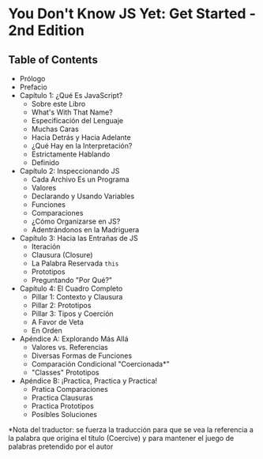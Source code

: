# You Don't Know JS Yet: Get Started - 2nd Edition

## Table of Contents

* Prólogo
* Prefacio
* Capítulo 1: ¿Qué Es JavaScript?
    * Sobre este Libro
    * What's With That Name?
    * Especificación del Lenguaje
    * Muchas Caras
    * Hacia Detrás y Hacia Adelante
    * ¿Qué Hay en la Interpretación?
    * Estrictamente Hablando
    * Definido
* Capítulo 2: Inspeccionando JS
    * Cada Archivo Es un Programa
    * Valores
    * Declarando y Usando Variables
    * Funciones
    * Comparaciones
    * ¿Cómo Organizarse en JS?
    * Adentrándonos en la Madriguera
* Capítulo 3: Hacia las Entrañas de JS
    * Iteración
    * Clausura (Closure)
    * La Palabra Reservada `this`
    * Prototipos
    * Preguntando "Por Qué?"
* Capítulo 4: El Cuadro Completo
    * Pillar 1: Contexto y Clausura
    * Pillar 2: Prototipos
    * Pillar 3: Tipos y Coerción
    * A Favor de Veta
    * En Orden
* Apéndice A: Explorando Más Allá
    * Valores vs. Referencias
    * Diversas Formas de Funciones
    * Comparación Condicional "Coercionada*"
    * "Classes" Prototipos
* Apéndice B: ¡Practica, Practica y Practica!
    * Pratica Comparaciones
    * Practica Clausuras
    * Practica Prototipos
    * Posibles Soluciones


*Nota del traductor: se fuerza la traducción para que se vea la referencia a la palabra que origina el título (Coercive) y para mantener el juego de palabras pretendido por el autor